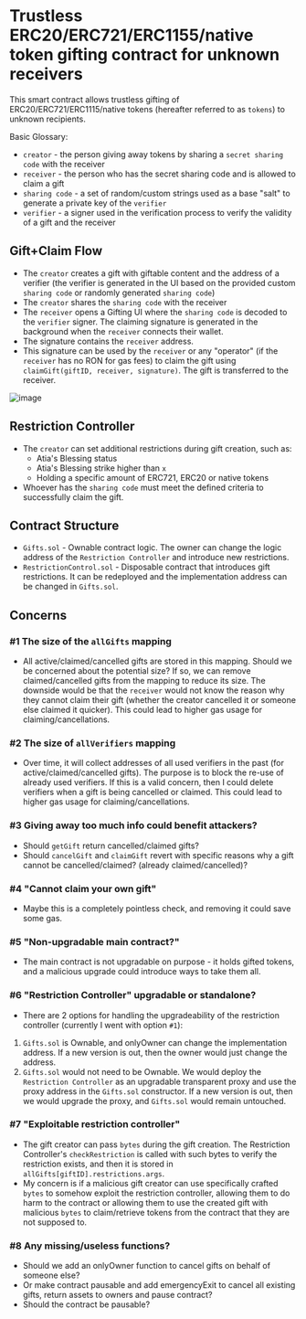 # Trustless ERC20/ERC721/ERC1155/native token gifting contract for unknown receivers

This smart contract allows trustless gifting of ERC20/ERC721/ERC1115/native tokens (hereafter referred to as `tokens`) to unknown recipients.

Basic Glossary:

- `creator` - the person giving away tokens by sharing a `secret sharing code` with the receiver
- `receiver` - the person who has the secret sharing code and is allowed to claim a gift
- `sharing code` - a set of random/custom strings used as a base "salt" to generate a private key of the `verifier`
- `verifier` - a signer used in the verification process to verify the validity of a gift and the receiver

## Gift+Claim Flow

- The `creator` creates a gift with giftable content and the address of a verifier (the verifier is generated in the UI based on the provided custom `sharing code` or randomly generated `sharing code`)
- The `creator` shares the `sharing code` with the receiver
- The `receiver` opens a Gifting UI where the `sharing code` is decoded to the `verifier` signer. The claiming signature is generated in the background when the `receiver` connects their wallet.
- The signature contains the `receiver` address.
- This signature can be used by the `receiver` or any "operator" (if the `receiver` has no RON for gas fees) to claim the gift using `claimGift(giftID, receiver, signature)`. The gift is transferred to the receiver.

![image](https://user-images.githubusercontent.com/1337260/206867935-b32edc3a-4dcd-4fe6-bc25-5a512c4d03b8.png)

## Restriction Controller

- The `creator` can set additional restrictions during gift creation, such as:
  - Atia's Blessing status
  - Atia's Blessing strike higher than `x`
  - Holding a specific amount of ERC721, ERC20 or native tokens
- Whoever has the `sharing code` must meet the defined criteria to successfully claim the gift.

## Contract Structure

- `Gifts.sol` - Ownable contract logic. The owner can change the logic address of the `Restriction Controller` and introduce new restrictions.
- `RestrictionControl.sol` - Disposable contract that introduces gift restrictions. It can be redeployed and the implementation address can be changed in `Gifts.sol`.

## Concerns

### #1 The size of the `allGifts` mapping

- All active/claimed/cancelled gifts are stored in this mapping. Should we be concerned about the potential size? If so, we can remove claimed/cancelled gifts from the mapping to reduce its size. The downside would be that the `receiver` would not know the reason why they cannot claim their gift (whether the creator cancelled it or someone else claimed it quicker). This could lead to higher gas usage for claiming/cancellations.

### #2 The size of `allVerifiers` mapping

- Over time, it will collect addresses of all used verifiers in the past (for active/claimed/cancelled gifts). The purpose is to block the re-use of already used verifiers. If this is a valid concern, then I could delete verifiers when a gift is being cancelled or claimed. This could lead to higher gas usage for claiming/cancellations.

### #3 Giving away too much info could benefit attackers?

- Should `getGift` return cancelled/claimed gifts?
- Should `cancelGift` and `claimGift` revert with specific reasons why a gift cannot be cancelled/claimed? (already claimed/cancelled)?

### #4 "Cannot claim your own gift"

- Maybe this is a completely pointless check, and removing it could save some gas.

### #5 "Non-upgradable main contract?"

- The main contract is not upgradable on purpose - it holds gifted tokens, and a malicious upgrade could introduce ways to take them all.

### #6 "Restriction Controller" upgradable or standalone?

- There are 2 options for handling the upgradeability of the restriction controller (currently I went with option `#1`):

1. `Gifts.sol` is Ownable, and onlyOwner can change the implementation address. If a new version is out, then the owner would just change the address.
2. `Gifts.sol` would not need to be Ownable. We would deploy the `Restriction Controller` as an upgradable transparent proxy and use the proxy address in the `Gifts.sol` constructor. If a new version is out, then we would upgrade the proxy, and `Gifts.sol` would remain untouched.

### #7 "Exploitable restriction controller"

- The gift creator can pass `bytes` during the gift creation. The Restriction Controller's `checkRestriction` is called with such bytes to verify the restriction exists, and then it is stored in `allGifts[giftID].restrictions.args`.
- My concern is if a malicious gift creator can use specifically crafted `bytes` to somehow exploit the restriction controller, allowing them to do harm to the contract or allowing them to use the created gift with malicious `bytes` to claim/retrieve tokens from the contract that they are not supposed to.

### #8 Any missing/useless functions?

- Should we add an onlyOwner function to cancel gifts on behalf of someone else?
- Or make contract pausable and add emergencyExit to cancel all existing gifts, return assets to owners and pause contract?
- Should the contract be pausable?
